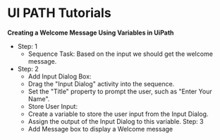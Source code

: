 # UI PATH Tutorials


**Creating a Welcome Message Using Variables in UiPath**
- Step: 1
  - Sequence Task: Based on the input we should get the welcome message. 
- Step: 2
  - Add Input Dialog Box:
  - Drag the "Input Dialog" activity into the sequence.
  - Set the "Title" property to prompt the user, such as "Enter Your Name".
  - Store User Input:
  - Create a variable to store the user input from the Input Dialog.
  - Assign the output of the Input Dialog to this variable.
Step: 3
  - Add Message box to display a Welcome message
